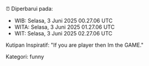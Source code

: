 ⏰ Diperbarui pada:
- WIB: Selasa, 3 Juni 2025 00.27.06 UTC
- WITA: Selasa, 3 Juni 2025 01.27.06 UTC
- WIT: Selasa, 3 Juni 2025 02.27.06 UTC

Kutipan Inspiratif:
"If you are player then Im the GAME."


Kategori: funny

